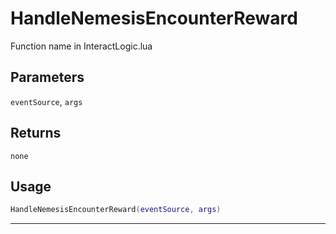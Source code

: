 # HandleNemesisEncounterReward
Function name in InteractLogic.lua
## Parameters
`eventSource`, `args`
## Returns
`none`
## Usage
```lua
HandleNemesisEncounterReward(eventSource, args)
```
---
